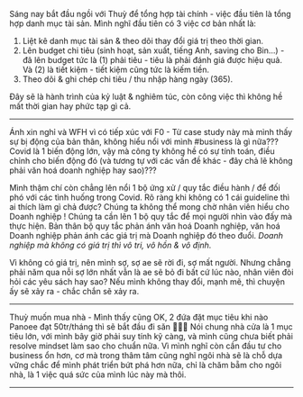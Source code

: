 Sáng nay bắt đầu ngồi với Thuỳ để tổng hợp tài chính - việc đầu tiên là tổng hợp danh mục tài sản. Mình nghĩ đầu tiên có 3 việc cơ bản nhất là:

1. Liệt kê danh mục tài sản & theo dõi thay đổi giá trị theo thời gian.
2. Lên budget chi tiêu (sinh hoạt, sản xuất, tiếng Anh, saving cho Bin…) - đã lên budget tức là (1) phải tiêu - tiêu là phải đánh giá được hiệu quả. Và (2) là tiết kiệm - tiết kiệm cũng tức là kiếm tiền.
3. Theo dõi & ghi chép chi tiêu / thu nhập hàng ngày (365).

Đây sẽ là hành trình của kỷ luật & nghiêm túc, còn công việc thì không hề mất thời gian hay phức tạp gì cả.

---

Ánh xin nghỉ và WFH vì có tiếp xúc với F0 - Từ case study này mà mình thấy sự bị động của bản thân, không hiểu nổi với mình #business là gì nữa??? Covid là 1 biến động lớn, vậy mà công ty không hề có sự tính toán, điều chỉnh cho biến động đó (và tương tự với các vấn đề khác - đây chả lẽ không phải văn hoá doanh nghiệp hay sao)???

Mình thậm chí còn chẳng lên nổi 1 bộ ứng xử / quy tắc điều hành / để đối phó với các tình huống trong Covid. Rõ ràng khi không có 1 cái guideline thì ai thích làm gì chả được? Chúng ta không thể mong chờ nhân viên hiểu cho Doanh nghiệp ! Chúng ta cần lên 1 bộ quy tắc để mọi người nhìn vào đấy mà thực hiện. Bản thân bộ quy tắc phản ánh văn hoá Doanh nghiệp, văn hoá Doanh nghiệp phản ánh các giá trị mà Doanh nghiệp đó theo đuổi. *Doanh nghiệp mà không có giá trị thì vô tri, vô hồn & vô định.*

Vì không có giá trị, nên mình sợ, sợ ae sẽ rời đi, sợ mất người. Nhưng chẳng phải năm qua nỗi sợ lớn nhất vẫn là ae sẽ bỏ đi bất cứ lúc nào, nhân viên đòi hỏi các yêu sách hay sao? Nếu mình không thay đổi, mạnh mẽ, thì chuyện ấy sẽ xảy ra - chắc chắn sẽ xảy ra.

---

Thuỳ muốn mua nhà - Mình thấy cũng OK, 2 đứa đặt mục tiêu khi nào Panoee đạt 50tr/tháng thì sẽ bắt đầu đi săn 🤣🤣🤣 Nói chung nhà cửa là 1 mục tiêu lớn, với mình bây giờ phải suy tính kỹ càng, và mình cũng chưa biết phải resolve mindset làm sao cho chuẩn nữa. Vì mình nghĩ còn cần đầu tư cho business ổn hơn, cơ mà trong thâm tâm cũng nghĩ ngôi nhà sẽ là chỗ dựa vững chắc để mình phát triển bứt phá hơn nữa, chỉ là chăm bẵm cho ngôi nhà, là 1 việc quá sức của mình lúc này mà thôi.

---